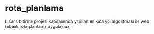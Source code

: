 # rota_planlama
Lisans bitirme projesi kapsamında  yapılan en kısa yol algoritması ile web tabanlı rota planlama uygulaması
